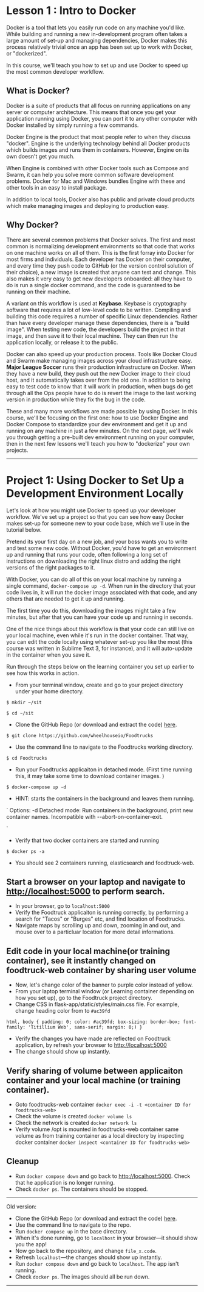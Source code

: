 # Lesson 1 : Intro to Docker

Docker is a tool that lets you easily run code on any machine you'd like. While building and running a new in-development program often takes a large amount of set-up and managing dependencies, Docker makes this process relatively trivial once an app has been set up to work with Docker, or "dockerized".

In this course, we'll teach you how to set up and use Docker to speed up the most common developer workflow.


## What is Docker?

Docker is a suite of products that all focus on running applications on any server or computer architecture. This means that once you get your application running using Docker, you can port it to any other computer with Docker installed by simply running a few commands.

Docker Engine is the product that most people refer to when they discuss "docker". Engine is the underlying technology behind all Docker products which builds images and runs them in containers. However, Engine on its own doesn't get you much.

When Engine is combined with other Docker tools such as Compose and Swarm, it can help you solve more common software development problems. Docker for Mac and Windows bundles Engine with these and other tools in an easy to install package.

In addition to local tools, Docker also has public and private cloud products which make managing images and deploying to production easy.


## Why Docker?

There are several common problems that Docker solves. The first and most common is normalizing development environments so that code that works on one machine works on all of them. This is the first forray into Docker for most firms and individuals. Each developer has Docker on their computer, and every time they push code to GitHub (or the version control solution of their choice), a new image is created that anyone can test and change. This also makes it very easy to get new developers onboarded: all they have to do is run a single docker command, and the code is guaranteed to be running on their machine.

A variant on this workflow is used at **Keybase**. Keybase is cryptography software that requires a lot of low-level code to be written. Compiling and building this code requires a number of specific Linux dependencies. Rather than have every developer manage these dependencies, there is a "build image". When testing new code, the developers build the project in that image, and then save it to their local machine. They can then run the application locally, or release it to the public. 

Docker can also speed up your production process. Tools like Docker Cloud and Swarm make managing images across your cloud infrastructure easy. **Major League Soccer** runs their production infrastructure on Docker. When they have a new build, they push out the new Docker image to their cloud host, and it automatically takes over from the old one. In addition to being easy to test code to know that it will work in production, when bugs do get through all the Ops people have to do is revert the image to the last working version in production while they fix the bug in the code.

These and many more workflows are made possible by using Docker. In this course, we'll be focusing on the first one: how to use Docker Engine and Docker Compose to standardize your dev environment and get it up and running on any machine in just a few minutes. On the next page, we'll walk you through getting a pre-built dev environment running on your computer, then in the next few lessons we'll teach you how to "dockerize" your own projects.

---

# Project 1: Using Docker to Set Up a Development Environment Locally

Let's look at how you might use Docker to speed up your developer workflow. We've set up a project so that you can see how easy Docker makes set-up for someone new to your code base, which we'll use in the tutorial below.

Pretend its your first day on a new job, and your boss wants you to write and test some new code. Without Docker, you'd have to get an environment up and running that runs your code, often following a long set of instructions on downloading the right linux distro and adding the right versions of the right packages to it.

With Docker, you can do all of this on your local machine by running a single command, `docker-compose up -d`. When run in the directory that your code lives in, it will run the docker image associated with that code, and any others that are needed to get it up and running. 

The first time you do this, downloading the images might take a few minutes, but after that you can have your code up and running in seconds. 

One of the nice things about this workflow is that your code can still live on your local machine, even while it's run in the docker container. That way, you can edit the code locally using whatever set-up you like the most (this course was written in Sublime Text 3, for instance), and it will auto-update in the container when you save it.

Run through the steps below on the learning container you set up earlier to see how this works in action.

* From your terminal window, create and go to your project directory under your home directory.

`$ mkdir ~/sit`

`$ cd ~/sit`

* Clone the GitHub Repo (or download and extract the code) [here](link/for/the/future).

`$ git clone https://github.com/wheelhouseio/Foodtrucks`

* Use the command line to navigate to the Foodtrucks working directory.

`$ cd Foodtrucks`

* Run your Foodtrucks applicaiton in detached mode. (First time running this, it may take some time to download container images.
)

`$ docker-compose up -d`

* HINT: starts the containers in the background and leaves them running. 

`
Options:
    -d                         Detached mode: Run containers in the background,
                               print new container names.
                               Incompatible with --abort-on-container-exit.

`

* Verify that two docker containers are started and running 

`$ docker ps -a`

* You should see 2 containers running, elasticsearch and foodtruck-web.

## Start a browser on your laptop and navigate to [http://localhost:5000](http://localhost:5000) to perform search.
*  In your browser, go to `localhost:5000`
*  Verify the Foodtruck applicaiton is running correctly, by performing a search for "Tacos" or "Burges" etc, and find location of Foodtrucks. 
*  Navigate maps by scrolling up and down, zooming in and out, and mouse over to a particluar location for more detail informations.


## Edit code in your local machine(or training container), see it instantly changed on foodtruck-web container by sharing user volume

* Now, let's change color of the banner to purple color instead of yellow. 
* From your laptop terminal window (or Learning container depending on how you set up), go to the Foodtruck project directory. 
* Change CSS in flask-app/static/styles/main.css file. For example, change heading color from to `#ac39fd`

```
html, body { padding: 0; color: #ac39fd; box-sizing: border-box; font-family: 'Titillium Web', sans-serif; margin: 0;) }
```

* Verify the changes you have made are reflected on Foodtruck application, by refresh your browser to [http://localhost:5000](http://localhost:5000)
* The change should show up instantly. 


## Verify sharing of volume between applicaiton container and your local machine (or training container).

* Goto foodtrucks-web container `docker exec -i -t <container ID for foodtrucks-web>`
* Check the volume is created `docker volume ls`
* Check the network is created `docker network ls`
* Verify volume /opt is mounted in foodtrucks-web container same volume as from training container as a local directory by
inspecting docker container `docker inspect <container ID for foodtrucks-web>`


## Cleanup 

* Run `docker compose down` and go back to [http://localhost:5000](http://localhost:5000). Check that he application is no longer running. 
* Check `docker ps`. The containers should be stopped.





---
Old version:

* Clone the GitHub Repo (or download and extract the code) [here](link/for/the/future).
* Use the command line to navigate to the repo.
* Run `docker compose up` in the base directory.
* When it's done running, go to `localhost` in your browser—it should show you the app!
* Now go back to the repository, and change `file_x.code`.
* Refresh `localhost`—the changes should show up instantly.
* Run `docker compose down` and go back to `localhost`. The app isn't running. 
* Check `docker ps`. The images should all be run down.

---